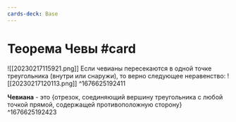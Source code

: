 ```yaml
---
cards-deck: Base
---
```


# Теорема Чевы #card
![[20230217115921.png]]
Если чевианы пересекаются в одной точке треугольника (внутри или снаружи), то верно следующее неравенство: 
![[20230217120113.png]]
^1676625192411


**Чевиана** - это {отрезок, соединяющий вершину треугольника с любой точкой прямой, содержащей противоположную сторону}
^1676625192423
